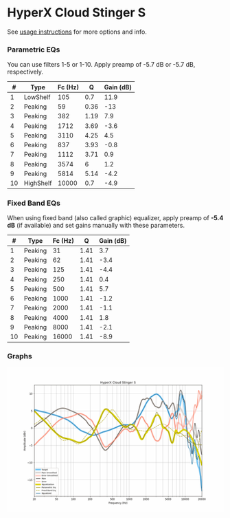 # HyperX Cloud Stinger S
See [usage instructions](https://github.com/jaakkopasanen/AutoEq#usage) for more options and info.

### Parametric EQs
You can use filters 1-5 or 1-10. Apply preamp of -5.7 dB or -5.7 dB, respectively.

|   # | Type      |   Fc (Hz) |    Q |   Gain (dB) |
|-----|-----------|-----------|------|-------------|
|   1 | LowShelf  |       105 | 0.7  |        11.9 |
|   2 | Peaking   |        59 | 0.36 |       -13   |
|   3 | Peaking   |       382 | 1.19 |         7.9 |
|   4 | Peaking   |      1712 | 3.69 |        -3.6 |
|   5 | Peaking   |      3110 | 4.25 |         4.5 |
|   6 | Peaking   |       837 | 3.93 |        -0.8 |
|   7 | Peaking   |      1112 | 3.71 |         0.9 |
|   8 | Peaking   |      3574 | 6    |         1.2 |
|   9 | Peaking   |      5814 | 5.14 |        -4.2 |
|  10 | HighShelf |     10000 | 0.7  |        -4.9 |

### Fixed Band EQs
When using fixed band (also called graphic) equalizer, apply preamp of **-5.4 dB** (if available) and set gains manually with these parameters.

|   # | Type    |   Fc (Hz) |    Q |   Gain (dB) |
|-----|---------|-----------|------|-------------|
|   1 | Peaking |        31 | 1.41 |         3.7 |
|   2 | Peaking |        62 | 1.41 |        -3.4 |
|   3 | Peaking |       125 | 1.41 |        -4.4 |
|   4 | Peaking |       250 | 1.41 |         0.4 |
|   5 | Peaking |       500 | 1.41 |         5.7 |
|   6 | Peaking |      1000 | 1.41 |        -1.2 |
|   7 | Peaking |      2000 | 1.41 |        -1.1 |
|   8 | Peaking |      4000 | 1.41 |         1.8 |
|   9 | Peaking |      8000 | 1.41 |        -2.1 |
|  10 | Peaking |     16000 | 1.41 |        -8.9 |

### Graphs
![](./HyperX%20Cloud%20Stinger%20S.png)
